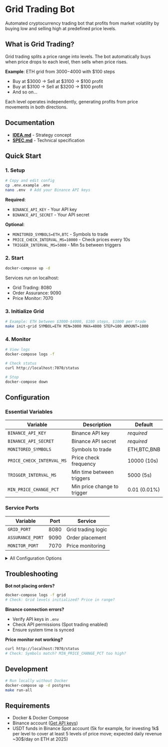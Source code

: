 # Grid Trading Bot

Automated cryptocurrency trading bot that profits from market volatility by buying low and selling high at predefined price levels.

## What is Grid Trading?

Grid trading splits a price range into levels. The bot automatically buys when price drops to each level, then sells when price rises.

**Example**: ETH grid from $3000-$4000 with $100 steps
- Buy at $3000 → Sell at $3100 → $100 profit
- Buy at $3100 → Sell at $3200 → $100 profit
- And so on...

Each level operates independently, generating profits from price movements in both directions.

## Documentation

- **[IDEA.md](IDEA.md)** - Strategy concept
- **[SPEC.md](SPEC.md)** - Technical specification

## Quick Start

### 1. Setup

```bash
# Copy and edit config
cp .env.example .env
nano .env  # Add your Binance API keys
```

**Required**:
- `BINANCE_API_KEY` - Your API key
- `BINANCE_API_SECRET` - Your API secret

**Optional**:
- `MONITORED_SYMBOLS=ETH,BTC` - Symbols to trade
- `PRICE_CHECK_INTERVAL_MS=10000` - Check prices every 10s
- `TRIGGER_INTERVAL_MS=5000` - Min 5s between triggers

### 2. Start

```bash
docker-compose up -d
```

Services run on localhost:
- Grid Trading: 8080
- Order Assurance: 9090
- Price Monitor: 7070

### 3. Initialize Grid

```bash
# Example: ETH between $3000-$4000, $100 steps, $1000 per trade
make init-grid SYMBOL=ETH MIN=3000 MAX=4000 STEP=100 AMOUNT=1000
```

### 4. Monitor

```bash
# View logs
docker-compose logs -f

# Check status
curl http://localhost:7070/status

# Stop
docker-compose down
```

## Configuration

### Essential Variables

| Variable | Description | Default |
|----------|-------------|---------|
| `BINANCE_API_KEY` | Binance API key | *required* |
| `BINANCE_API_SECRET` | Binance API secret | *required* |
| `MONITORED_SYMBOLS` | Symbols to trade | ETH,BTC,BNB |
| `PRICE_CHECK_INTERVAL_MS` | Price check frequency | 10000 (10s) |
| `TRIGGER_INTERVAL_MS` | Min time between triggers | 5000 (5s) |
| `MIN_PRICE_CHANGE_PCT` | Min price change to trigger | 0.01 (0.01%) |

### Service Ports

| Variable | Port | Service |
|----------|------|---------|
| `GRID_PORT` | 8080 | Grid trading logic |
| `ASSURANCE_PORT` | 9090 | Order placement |
| `MONITOR_PORT` | 7070 | Price monitoring |

<details>
<summary>All Configuration Options</summary>

**Database**:
- `DB_HOST=localhost`
- `DB_PORT=5432`
- `DB_USER=postgres`
- `DB_PASSWORD=postgres`
- `DB_NAME=grid_trading`

**Internal URLs**:
- `ORDER_ASSURANCE_URL=http://localhost:9090`
- `GRID_TRADING_URL=http://localhost:8080`

**Recovery Job**:
- `SYNC_JOB_ENABLED=true` - Hourly order sync
- `SYNC_JOB_CRON=0 * * * *` - Cron schedule

</details>

## Troubleshooting

**Bot not placing orders?**
```bash
docker-compose logs -f grid
# Check: Grid levels initialized? Price in range?
```

**Binance connection errors?**
- Verify API keys in `.env`
- Check API permissions (Spot trading enabled)
- Ensure system time is synced

**Price monitor not working?**
```bash
curl http://localhost:7070/status
# Check: Symbols match? MIN_PRICE_CHANGE_PCT too high?
```

## Development

```bash
# Run locally without Docker
docker-compose up -d postgres
make run-all
```

## Requirements

- Docker & Docker Compose
- Binance account ([Get API keys](https://www.binance.com/en/my/settings/api-management))
- USDT funds in Binance Spot account (5k for example, for investing 1k$ per level to cover at least 5 levels of price move; expected daily revenue ~30$/day on ETH at 2025)